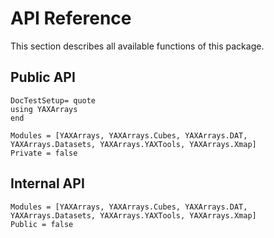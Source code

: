 # API Reference

This section describes all available functions of this package.

## Public API
```@meta
DocTestSetup= quote
using YAXArrays
end
```

```@autodocs
Modules = [YAXArrays, YAXArrays.Cubes, YAXArrays.DAT, YAXArrays.Datasets, YAXArrays.YAXTools, YAXArrays.Xmap]
Private = false
```

## Internal API
```@autodocs
Modules = [YAXArrays, YAXArrays.Cubes, YAXArrays.DAT, YAXArrays.Datasets, YAXArrays.YAXTools, YAXArrays.Xmap]
Public = false
```
